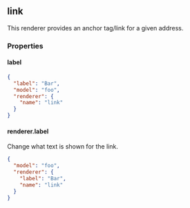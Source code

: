 ## link

This renderer provides an anchor tag/link for a given address.

### Properties

#### label

```json
{
  "label": "Bar",
  "model": "foo",
  "renderer": {
    "name": "link"
  }
}
```

#### renderer.label

Change what text is shown for the link.

```json
{
  "model": "foo",
  "renderer": {
    "label": "Bar",
    "name": "link"
  }
}
```
